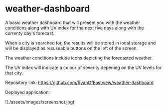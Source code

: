 # weather-dashboard

A basic weather dashboard that will present you with the weather conditions along with UV index for the next five days along with the currenty day's forecast.

When a city is searched for, the results will be stored in local storage and will be displayed as resuseable buttons on the left of the screen.

The weather conditions include icons depicting the forecasted weather.

The UV index will indicate a colour of severity depening on the UV levels for that city.

Repository link: https://github.com/RyanOfEastview/weather-dashboard

Deployed application: 

!(./assets/images/screenshot.jpg)